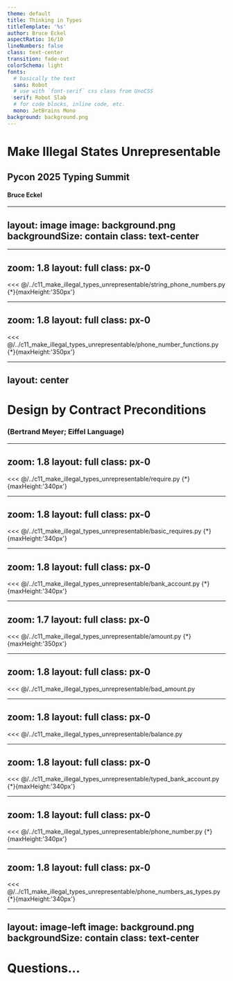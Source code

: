 ```yaml
---
theme: default
title: Thinking in Types
titleTemplate: '%s'
author: Bruce Eckel
aspectRatio: 16/10
lineNumbers: false
class: text-center
transition: fade-out
colorSchema: light
fonts:
  # basically the text
  sans: Robot
  # use with `font-serif` css class from UnoCSS
  serif: Robot Slab
  # for code blocks, inline code, etc.
  mono: JetBrains Mono
background: background.png
---
```


# Make Illegal States Unrepresentable

## Pycon 2025 Typing Summit

#### Bruce Eckel

---
layout: image
image: background.png
backgroundSize: contain
class: text-center
---


---
zoom: 1.8
layout: full
class: px-0 
---
<<< @/../c11_make_illegal_types_unrepresentable/string_phone_numbers.py {*}{maxHeight:'350px'}

---
zoom: 1.8
layout: full
class: px-0 
---
<<< @/../c11_make_illegal_types_unrepresentable/phone_number_functions.py {*}{maxHeight:'350px'}

---
layout: center
---

# Design by Contract Preconditions

### (Bertrand Meyer; Eiffel Language)

---
zoom: 1.8
layout: full
class: px-0 
---
<<< @/../c11_make_illegal_types_unrepresentable/require.py {*}{maxHeight:'340px'}

---
zoom: 1.8
layout: full
class: px-0 
---
<<< @/../c11_make_illegal_types_unrepresentable/basic_requires.py {*}{maxHeight:'340px'}

---
zoom: 1.8
layout: full
class: px-0 
---
<<< @/../c11_make_illegal_types_unrepresentable/bank_account.py {*}{maxHeight:'340px'}

---
zoom: 1.7
layout: full
class: px-0 
---
<<< @/../c11_make_illegal_types_unrepresentable/amount.py {*}{maxHeight:'350px'}

---
zoom: 1.8
layout: full
class: px-0 
---
<<< @/../c11_make_illegal_types_unrepresentable/bad_amount.py

---
zoom: 1.8
layout: full
class: px-0 
---
<<< @/../c11_make_illegal_types_unrepresentable/balance.py

---
zoom: 1.8
layout: full
class: px-0 
---
<<< @/../c11_make_illegal_types_unrepresentable/typed_bank_account.py {*}{maxHeight:'340px'}

---
zoom: 1.8
layout: full
class: px-0 
---
<<< @/../c11_make_illegal_types_unrepresentable/phone_number.py {*}{maxHeight:'340px'}

---
zoom: 1.8
layout: full
class: px-0 
---
<<< @/../c11_make_illegal_types_unrepresentable/phone_numbers_as_types.py {*}{maxHeight:'340px'}

---
layout: image-left
image: background.png
backgroundSize: contain
class: text-center
---

# Questions...
